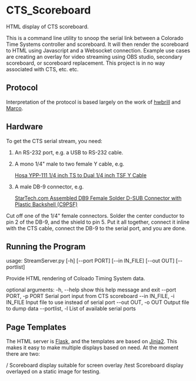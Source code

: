 # CTS_Scoreboard
HTML display of CTS scoreboard.

This is a command line utility to snoop the serial link between a Colorado Time Systems controller and scoreboard. It will then render the scoreboard to HTML using Javascript and a Websocket connection. Example use cases are creating an overlay for video streaming using OBS studio, secondary scoreboard, or scoreboard replacement. This project is in no way associated with CTS, etc. etc.

## Protocol
Interpretation of the protocol is based largely on the work of [hwbrill](https://github.com/hwbrill/vsCTS/blob/master/README.md) and [Marco](https://marcoscorner.walther-family.org/2015/07/colorado-timing-console-scoreboard-protocol/). 

## Hardware
To get the CTS serial stream, you need:
1) An RS-232 port, e.g. a USB to RS-232 cable.
2) A mono 1/4" male to two female Y cable, e.g.

   [Hosa YPP-111 1/4 inch TS to Dual 1/4 inch TSF Y Cable](https://www.amazon.com/dp/B000068O53?ref=yo_pop_ma_swf)
3) A male DB-9 connector, e.g.  

   [StarTech.com Assembled DB9 Female Solder D-SUB Connector with Plastic Backshell (C9PSF)]( https://www.amazon.com/dp/B00066HQ7S?ref=yo_pop_ma_swf)
   
Cut off one of the 1/4" female connectors. Solder the center conductor to pin 2 of the DB-9, and the shield to pin 5. Put it all together, connect it inline with the CTS cable, connect the DB-9 to the serial port, and you are done.

## Running the Program
usage: StreamServer.py [-h] [--port PORT] [--in IN_FILE] [--out OUT]
                       [--portlist]

Provide HTML rendering of Coloado Timing System data.

optional arguments:
  -h, --help            show this help message and exit
  --port PORT, -p PORT  Serial port input from CTS scoreboard
  --in IN_FILE, -i IN_FILE
                        Input file to use instead of serial port
  --out OUT, -o OUT     Output file to dump data
  --portlist, -l        List of available serial ports

## Page Templates
The HTML server is [Flask](http://flask.pocoo.org/), and the templates are based on [Jinja2](http://jinja.pocoo.org/docs/2.10/templates/). This makes it easy to make multiple displays based on need. At the moment there are two:

 /       Scoreboard display suitable for screen overlay
 /test   Scoreboard display overlayed on a static image for testing.
 
